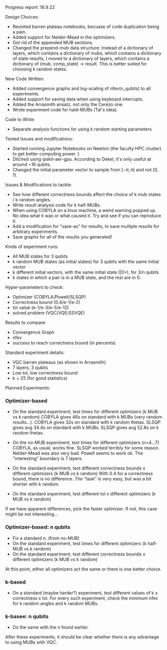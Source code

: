Progress report: 18.9.22

Design Choices:
-   Reunited barren plateau notebooks, becuase of code duplication being a pain.
-   Added support for Nelder-Mead in the optimizers.
-   Got rid of the appended MUB sections.
-   Changed the prepend-mub data structure:
    Instead of a dictionary of layers, which contains a dictionary of mubs, which contains a dictionary of state results,
    I moved to a dictionary of layers, which contains a dictionary of (mub, comp_state) -> result.
    This is better suited for choosing k random states.

New Code Written:
-   Added convergence graphs and log-scaling of nfev(n_qubits) to all experiments.
-   Added support for saving data when using keyboard interrupts.
-   Added the Arrasmith ansatz, not only the Cerezo one.
-   Wrote experiment code for hald-MUBs (Tal's idea).

Code to Write:
-   Separate analysis functions for using k random starting parameters

Tested Issues and modifications:
-   Started running Jupyter Notebooks on Newton (the faculty HPC cluster) to get better computing power :)
-   Ditched using qiskit-aer-gpu. According to Dekel, it's only useful at around ~16 qubits.
-   Changed the initial parameter vector to sample from $[-\pi, \pi)$ and not $[0,1)$.

Issues & Modifications to tackle:
-   See how different correctness bounds affect the choice of k mub states / k random angles.
-   Write result analysis code for k half-MUBs.
-   When using COBYLA on a linux machine, a weird warning popped up. No idea what it was or what caused it.
    Try and see if you can reproduce it.
-   Add a modification for "save-as" for results, to save multiple results for arbitrary experiments.
-   Save graphs for all of the results you generated!



Kinds of experiment runs:
-   All MUB states for 3 qubits
-   k random MUB states (as initial states) for 3 qubits with the same initial vector
-   k different initial vectors, with the same initial state (|0>), for 3/n qubits
-   k states in which a pair is in a MUB state, and the rest are in 0.

Hyper-parameters to check:
-   Optimizer (COBYLA/Powell/SLSQP)
-   Correctness bound (0.4/e-1/e-2)
-   tol value (e-1/e-3/e-5/e-12)
-   solved problem (VQC/VQE/SSVQE)

Results to compare:
-   Convergence Graph
-   nfev
-   success to reach correctness bound (in percents)

Standard experiment details:
-   VQC barren plateaus (as shown in Arrasmith)
-   7 layers, 3 qubits
-   Low tol, low correctness bound
-   k = 25 (for good statistics)

Planned Experiments:
### Optimizer-based
-   On the standard experiment, test times for different optimizers (k MUB vs k random)
COBYLA gives 46s on standard with k MUBs (very random results...).
COBYLA gives 32s on standard with k random thetas.
SLSQP gives avg 34.4s on standard with k MUBs.
SLSQP gives avg 52.8s on k random thetas.

-   On the no-MUB experiment, test times for different optimizers (n=4...7)
COBYLA, as usual, works fine.
SLSQP worked terribly for some reason.
Nelder-Mead was also very bad.
Powell seems to work ok.
The "interesting" boundary is 7 layers.

-   On the standard experiment, test different correctness bounds x different optimizers (k MUB vs k random)
With 0.4 for a correctness bound, there is no difference. The "task" is very easy, but was a bit shorter with k random.

-   On the standard experiment, test different tol x different optimizers (k MUB vs k random)

If we have apparent differences, pick the faster optimizer.
If not, this case might be not interesting...

### Optimizer-based: n qubits
-   Fix a standard n. (from no-MUB)
-   On the standard experiment, test times for different optimizers (k half-MUB vs k random)
-   On the standard experiment, test different correctness bounds x different optimizers (k MUB vs k random)

At this point, either all optimizers act the same or there is one better choice.

### k-based
-   On a standard (maybe harder?) experiment, test different values of k x correctness x tol.
    For every such experiment, check the minimum nfev for k random angles and k random MUBs.
    
### k-basee: n qubits
-   Do the same with the n found earlier.

After these experiments, it should be clear whether there is any advantage to using MUBs with VQC.
